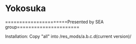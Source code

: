 # Yokosuka
======================Presented by SEA group======================



Installation: 
Copy "all" into /res_mods/a.b.c.d(current version)/